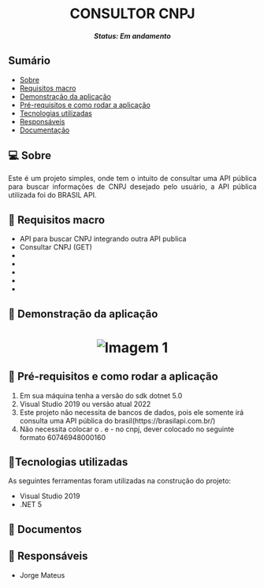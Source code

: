 # <h1 align="center">CONSULTOR CNPJ</h1><!--Nome curto e objetivo-->
<h5 align="center">Status: Em andamento </h5><!--Concluido, Em andamento ou Finalizado-->


<h2>Sumário</h2>
<!--Sumário que leva as sessões do readme-->
<ul>
    <li><a href="#sobre">Sobre</a></li>
    <li><a href="#requisitosmacro">Requisitos macro</a></li>
    <li><a href="#demo">Demonstração da aplicação</a></li>
    <li><a href="#prereq">Pré-requisitos e como rodar a aplicação</a></li>
    <li><a href="#tec">Tecnologias utilizadas</a></li>
    <li><a href="#autor">Responsáveis</a></li>
    <li><a href="#doc">Documentação</a></li>
</ul>


<h2 id="sobre">💻 Sobre</h2>
<!--Descrição do contexto e produto do projeto - Consulte o documento F001-NDSI-Levantamento de Macro Requisitos-->
<p align="justify"> Este é um projeto simples, onde tem o intuito de consultar uma API pública para buscar informações de CNPJ desejado pelo usuário, a API pública utilizada foi do BRASIL API.
</p>
<p>
</p>


<h2 id="requisitosmacro">📝 Requisitos macro</h2>
<!--Lista de todos as funcionalidades do sistema (nível macro)-->
<ul>
    <li>API para buscar CNPJ integrando outra API publica</li>
    <li>Consultar CNPJ (GET)</li>
    <li></li>
    <li></li>
    <li></li>
    <li></li>
    <li></li>
</ul>


<h2 id="demo">🎥 Demonstração da aplicação</h2>
<!--Conjunto de prints da aplicação-->
<h1 align="center">
    <img title="Imagem 1" src=""/>
</h1>


<h2 id="prereq">📀 Pré-requisitos e como rodar a aplicação</h2>
<!--Descrição do pré requisito de instalação na maquina em forma de passo a passo-->
<ol>
    <li>Em sua máquina tenha a versão do sdk dotnet 5.0</li>
    <li>Visual Studio 2019 ou versão atual 2022</li>
    <li>Este projeto não necessita de bancos de dados, pois ele somente irá consulta uma API pública do brasil(https://brasilapi.com.br/)</li>
    <li>Não necessita colocar o . e - no cnpj, dever colocado no seguinte formato 60746948000160</li>
</ol>


<h2 id="tec">🔨Tecnologias utilizadas</h2>
<!--Descrição das tecnologias utilizadas (linguagem, biblioteca, framework etc)-->
<p>As seguintes ferramentas foram utilizadas na construção do projeto:</p>
<ul>
    <li>Visual Studio 2019</li>
    <li>.NET 5</li>
</ul>


<h2 id="doc">📖 Documentos</h2>
<ul>
 
</ul>


<h2 id="autor">👦 Responsáveis</h2>
<!--Listagem dos responsáveis pelo projeto-->
<ul>
   <li>Jorge Mateus</li>
<ul>
